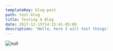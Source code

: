 ```yaml
---
templateKey: blog-post
path: test-blog
title: Testing A Blog
date: 2017-12-15T14:15:41-05:00
description: 'Hello, here I will test things'
---
```

![null](/img/iphone.png)
